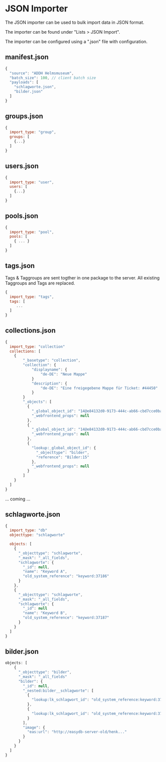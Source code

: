 # JSON Importer

The JSON importer can be used to bulk import data in JSON format.

The importer can be found under "Lists > JSON Import".

The importer can be configured using a ".json" file with configuration.

## manifest.json

```js
{
  "source": "ADDH Helmsmuseum",
  "batch_size": 100, // client batch size
  "payloads": [
    "schlagworte.json",
    "bilder.json"
  ]
}
````

## groups.json

```js
{
  import_type: "group",
  groups: [
    {...}
  ]
}
```


## users.json

```js
{
  import_type: "user",
  users: [
    {...}
  ]
}
```

## pools.json

```js
{
  import_type: "pool",
  pools: [
    { ... }
  ]
}
```


## tags.json

Tags & Taggroups are sent togther in one package to the server. All existing Taggroups and Tags are replaced.

```js
{
  import_type: "tags",
  tags: [
     ...
  ]
}
```




## collections.json

```js
{
  import_type: "collection"
  collections: [
    {
        "_basetype": "collection",
        "collection": {
            "displayname": {
                "de-DE": "Neue Mappe"
            }
            "description": {
                "de-DE": "Eine freigegebene Mappe für Ticket: #44450"
            }
        }
        "_objects": [
          {
            "_global_object_id": "14@e84132d0-9173-444c-ab66-cbd7cce0baf4",
            "_webfrontend_props": null
          },
          {
            "_global_object_id": "14@e84132d0-9173-444c-ab66-cbd7cce0baf4",
            "_webfrontend_props": null
          },
          {
            "lookup:_global_object_id": {
              "_objecttype": "bilder",
              "reference": "Bilder:15"
            },
            "_webfrontend_props": null
          }
        ]
    }
  ]
}
```

... coming ...

## schlagworte.json

```js
{
  import_type: "db"
  objecttype: "schlagworte"

  objects: [
    {
      "_objecttype": "schlagworte",
      "_mask": "_all_fields",
      "schlagworte": {
        "_id": null,
        "name": "Keyword A",
        "old_system_reference": "keyword:37186"
      }
    },
    {
      "_objecttype": "schlagworte",
      "_mask": "_all_fields",
      "schlagworte": {
        "_id": null
        "name": "Keyword B",
        "old_system_reference": "keyword:37187"
      }
    }
  ]
}
```

## bilder.json

```js
objects: [
    {
      "_objecttype": "bilder",
      "_mask": "_all_fields"
      "bilder": {
        "_id": null,
        "_nested:bilder__schlagworte": [
          {
            "lookup:lk_schlagwort_id": "old_system_reference:keyword:37186"
          },
          {
            "lookup:lk_schlagwort_id": "old_system_reference:keyword:37187"
          }
        ],
        "image": {
          "eas:url": "http://easydb-server-old/henk..."
        }
      }
    }
  ]
}
```
